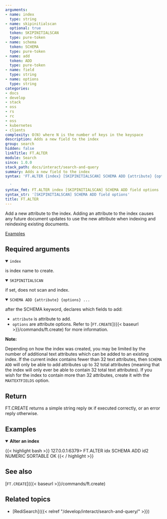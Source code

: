 ```yaml
---
arguments:
- name: index
  type: string
- name: skipinitialscan
  optional: true
  token: SKIPINITIALSCAN
  type: pure-token
- name: schema
  token: SCHEMA
  type: pure-token
- name: add
  token: ADD
  type: pure-token
- name: field
  type: string
- name: options
  type: string
categories:
- docs
- develop
- stack
- oss
- rs
- rc
- oss
- kubernetes
- clients
complexity: O(N) where N is the number of keys in the keyspace
description: Adds a new field to the index
group: search
hidden: false
linkTitle: FT.ALTER
module: Search
since: 1.0.0
stack_path: docs/interact/search-and-query
summary: Adds a new field to the index
syntax: 'FT.ALTER {index} [SKIPINITIALSCAN] SCHEMA ADD {attribute} {options} ...

  '
syntax_fmt: FT.ALTER index [SKIPINITIALSCAN] SCHEMA ADD field options
syntax_str: '[SKIPINITIALSCAN] SCHEMA ADD field options'
title: FT.ALTER
---
```


Add a new attribute to the index. Adding an attribute to the index causes any future document updates to use the new attribute when indexing and reindexing existing documents.

[Examples](#examples)

## Required arguments

<details open>
<summary><code>index</code></summary> 

is index name to create. 
</details>

<details open>
<summary><code>SKIPINITIALSCAN</code></summary> 

if set, does not scan and index.
</details>

<details open>
<summary><code>SCHEMA ADD {attribute} {options} ...</code></summary>

after the SCHEMA keyword, declares which fields to add:

- `attribute` is attribute to add.
- `options` are attribute options. Refer to [`FT.CREATE`]({{< baseurl >}}/commands/ft.create) for more information.

<note><b>Note:</b>

Depending on how the index was created, you may be limited by the number of additional text
attributes which can be added to an existing index. If the current index contains fewer than 32
text attributes, then `SCHEMA ADD` will only be able to add attributes up to 32 total attributes (meaning that the
index will only ever be able to contain 32 total text attributes). If you wish for the index to
contain more than 32 attributes, create it with the `MAXTEXTFIELDS` option.
</note>
</details>

## Return

FT.CREATE returns a simple string reply `OK` if executed correctly, or an error reply otherwise.

## Examples

<details open>
<summary><b>Alter an index</b></summary>

{{< highlight bash >}}
127.0.0.1:6379> FT.ALTER idx SCHEMA ADD id2 NUMERIC SORTABLE
OK
{{< / highlight >}}
</details>

## See also

[`FT.CREATE`]({{< baseurl >}}/commands/ft.create) 

## Related topics

- [RediSearch]({{< relref "/develop/interact/search-and-query/" >}})



